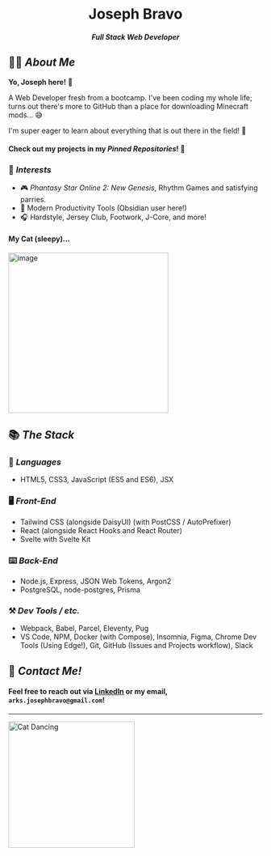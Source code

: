 <div align="center">
  <h1><b>Joseph Bravo</b></h1>
  <h4><i>Full Stack Web Developer</i></h4>
</div>

## 🧑‍💻 *About Me*

**Yo, Joseph here!** 👋

A Web Developer fresh from a bootcamp. I've been coding my whole life; turns out there's more to GitHub than a place for downloading Minecraft mods... 😅

I'm super eager to learn about everything that is out there in the field! 📖

#### Check out my projects in my *Pinned Repositories*! 📌

### 👀 *Interests*

- 🎮 *Phantasy Star Online 2: New Genesis*, Rhythm Games and satisfying parries.
- 📝 Modern Productivity Tools (Obsidian user here!)
- 🎧 Hardstyle, Jersey Club, Footwork, J-Core, and more!

#### My Cat (sleepy)...

<img width="317" alt="image" src="https://user-images.githubusercontent.com/78003700/174394354-628ede7e-102e-42a8-a57a-d26207b1a758.png">


## 📚 *The Stack*

### 📑 *Languages*

- HTML5, CSS3, JavaScript (ES5 and ES6), JSX

### 🖥️ *Front-End*

- Tailwind CSS (alongside DaisyUI) (with PostCSS / AutoPrefixer)
- React (alongside React Hooks and React Router)
- Svelte with Svelte Kit

### ⌨️ *Back-End*

- Node.js, Express, JSON Web Tokens, Argon2
- PostgreSQL, node-postgres, Prisma 

### ⚒️ *Dev Tools / etc.*

- Webpack, Babel, Parcel, Eleventy, Pug
- VS Code, NPM, Docker (with Compose), Insomnia, Figma, Chrome Dev Tools (Using Edge!), Git, GitHub (Issues and Projects workflow), Slack

## 📨 *Contact Me!*

#### Feel free to reach out via [LinkedIn](https://www.linkedin.com/in/joseph-bravo-dev/) or my email, `arks.josephbravo@gmail.com`!

---

<img width="250" alt="Cat Dancing" src="https://c.tenor.com/Z5wTNShAZnsAAAAC/cat-dance.gif" />
